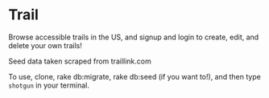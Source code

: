 # Trail
 
Browse accessible trails in the US, and signup and login to create, edit, and delete your own trails!

Seed data taken scraped from traillink.com

To use, clone, rake db:migrate, rake db:seed (if you want to!), and then type `shotgun` in your terminal.